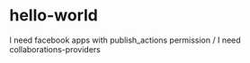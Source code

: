 # hello-world
I need facebook apps with publish_actions permission / I need collaborations-providers
